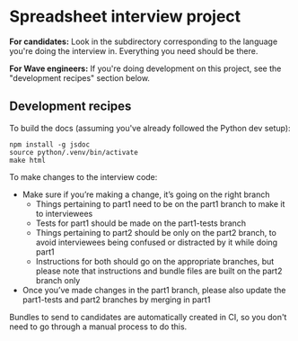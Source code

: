# Spreadsheet interview project

**For candidates:** Look in the subdirectory corresponding to the language
you're doing the interview in. Everything you need should be there.

**For Wave engineers:** If you're doing development on this project, see the
"development recipes" section below.

## Development recipes

To build the docs (assuming you've already followed the Python dev setup):

```
npm install -g jsdoc
source python/.venv/bin/activate
make html
```

To make changes to the interview code:

* Make sure if you’re making a change, it’s going on the right branch
    * Things pertaining to part1 need to be on the part1 branch to make it to interviewees
    * Tests for part1 should be made on the part1-tests branch
    * Things pertaining to part2 should be only on the part2 branch, to avoid interviewees being confused or distracted by it while doing part1
    * Instructions for both should go on the appropriate branches, but please note that instructions and bundle files are built on the part2 branch only
* Once you’ve made changes in the part1 branch, please also update the part1-tests and part2 branches by merging in part1

Bundles to send to candidates are automatically created in CI, so you don't need to go through a manual process to do this.